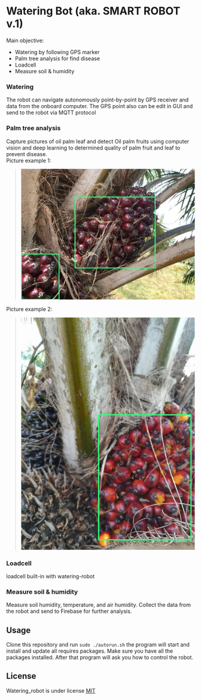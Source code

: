 # Watering Bot (aka. SMART ROBOT v.1)

Main objective:

* Watering by following GPS marker
* Palm tree analysis for find disease 
* Loadcell
* Measure soil & humidity

### Watering

The robot can navigate autonomously point-by-point by GPS receiver and data from the onboard computer.
The GPS point also can be edit in GUI and send to the robot via MQTT protocol

### Palm tree analysis

Capture pictures of oil palm leaf and detect Oil palm fruits using computer vision and deep learning to determined quality of palm fruit and leaf to prevent disease.\
Picture example 1:
 > <img src="images/tf_palm.jpg" width="600">
Picture example 2:
 > <img src="images/tf_palm_2.jpg" width="600">

### Loadcell

loadcell built-in with watering-robot

### Measure soil & humidity

Measure soil humidity, temperature, and air humidity. Collect the data from the robot and send to Firebase for further analysis.  

## Usage

Clone this repository and run ```sudo ./autorun.sh``` the program will start and install and update all requires packages. Make sure you have all the packages installed. After that program will ask you how to control the robot.

## License

Watering_robot is under license [MIT](https://github.com/kanokkorn/watering_robot/blob/master/LICENSE)
